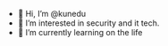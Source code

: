- 👋 Hi, I’m @kunedu
- 👀 I’m interested in security and it tech.
- 🌱 I’m currently learning on the life



<!---
kunedu/kunedu is a ✨ special ✨ repository because its `README.md` (this file) appears on your GitHub profile.
You can click the Preview link to take a look at your changes.
--->
